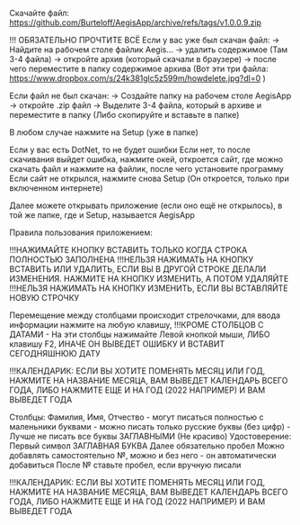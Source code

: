Скачайте файл: https://github.com/Burteloff/AegisApp/archive/refs/tags/v1.0.0.9.zip

!!! ОБЯЗАТЕЛЬНО ПРОЧТИТЕ ВСЁ
Если у вас уже был скачан файл:
-> Найдите на рабочем столе файлик Aegis...
-> удалить содержимое (Там 3-4 файла)
-> откройте архив (который скачали в браузере)
-> после чего переместите в папку содержимое архива (Вот эти три файла: https://www.dropbox.com/s/24k381glc5z599m/howdelete.jpg?dl=0 )

Если файл не был скачан:
-> Создайте папку на рабочем столе AegisApp
-> откройте .zip файл
-> Выделите 3-4 файла, который в архиве и переместите в папку (Либо скопируйте и вставьте в папке)

В любом случае нажмите на Setup (уже в папке)

Если у вас есть DotNet, то не будет ошибки
Если нет, то после скачивания выйдет ошибка, нажмите окей, откроется сайт, где можно скачать файл и нажмите на файлик, после чего установите программу
Если сайт не открылся, нажмите снова Setup (Он откроется, только при включенном интернете)

Далее можете открывать приложение (если оно ещё не открылось), в той же папке, где и Setup, называется AegisApp

Правила пользования приложением:

!!!НАЖИМАЙТЕ КНОПКУ ВСТАВИТЬ ТОЛЬКО КОГДА СТРОКА ПОЛНОСТЬЮ ЗАПОЛНЕНА
!!!НЕЛЬЗЯ НАЖИМАТЬ НА КНОПКУ ВСТАВИТЬ ИЛИ УДАЛИТЬ, ЕСЛИ ВЫ В ДРУГОЙ СТРОКЕ ДЕЛАЛИ ИЗМЕНЕНИЯ. НАЖМИТЕ НА КНОПКУ ИЗМЕНИТЬ, А ПОТОМ УДАЛЯЙТЕ
!!!НЕЛЬЗЯ НАЖИМАТЬ НА КНОПКУ ИЗМЕНИТЬ, ЕСЛИ ВЫ ВСТАВЛЯЙТЕ НОВУЮ СТРОЧКУ


Перемещение между столбцами происходит стрелочками, для ввода информации нажмите на любую клавишу, !!!КРОМЕ СТОЛБЦОВ С ДАТАМИ - На эти столбцы нажимайте Левой кнопкой мыши, ЛИБО клавишу F2, ИНАЧЕ ОН ВЫВЕДЕТ ОШИБКУ И ВСТАВИТ СЕГОДНЯШНЮЮ ДАТУ

   !!!КАЛЕНДАРИК: ЕСЛИ ВЫ ХОТИТЕ ПОМЕНЯТЬ МЕСЯЦ ИЛИ ГОД, НАЖМИТЕ НА НАЗВАНИЕ МЕСЯЦА, ВАМ ВЫВЕДЕТ КАЛЕНДАРЬ ВСЕГО ГОДА, ЛИБО НАЖМИТЕ ЕЩЕ И НА ГОД (2022 НАПРИМЕР) И ВАМ ВЫВЕДЕТ ГОДА

Столбцы: Фамилия, Имя, Отчество - могут писаться полностью с маленьники буквами
                                - можно писать только русские буквы (без цифр)
                                - Лучше не писать все буквы ЗАГЛАВНЫМИ (Не красиво)
         Удостоверение: Первый символ ЗАГЛАВНАЯ БУКВА
                        Далее обязательно пробел
                        Можно добавлять самостоятельно №, можно и без него - он автоматически добавиться
                        После № ставьте пробел, если вручную писали
                        
   !!!КАЛЕНДАРИК: ЕСЛИ ВЫ ХОТИТЕ ПОМЕНЯТЬ МЕСЯЦ ИЛИ ГОД, НАЖМИТЕ НА НАЗВАНИЕ МЕСЯЦА, ВАМ ВЫВЕДЕТ КАЛЕНДАРЬ ВСЕГО ГОДА, ЛИБО НАЖМИТЕ ЕЩЕ И НА ГОД (2022 НАПРИМЕР) И ВАМ ВЫВЕДЕТ ГОДА
                                
